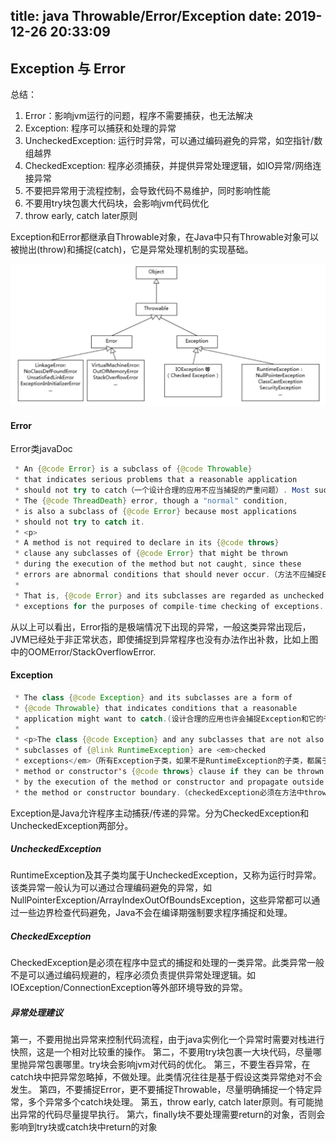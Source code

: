 title: java Throwable/Error/Exception
date: 2019-12-26 20:33:09
---
## Exception 与 Error

总结：
1. Error：影响jvm运行的问题，程序不需要捕获，也无法解决
2. Exception: 程序可以捕获和处理的异常
3. UncheckedException: 运行时异常，可以通过编码避免的异常，如空指针/数组越界
4. CheckedException: 程序必须捕获，并提供异常处理逻辑，如IO异常/网络连接异常
5. 不要把异常用于流程控制，会导致代码不易维护，同时影响性能
6. 不要用try块包裹大代码块，会影响jvm代码优化
7. throw early, catch later原则

Exception和Error都继承自Throwable对象，在Java中只有Throwable对象可以被抛出(throw)和捕捉(catch)，它是异常处理机制的实现基础。

![Throwable类图](/images/posts/java-error.png)

#### Error

Error类javaDoc

``` java
 * An {@code Error} is a subclass of {@code Throwable}
 * that indicates serious problems that a reasonable application
 * should not try to catch（一个设计合理的应用不应当捕捉的严重问题）. Most such errors are abnormal conditions.
 * The {@code ThreadDeath} error, though a "normal" condition,
 * is also a subclass of {@code Error} because most applications
 * should not try to catch it.
 * <p>
 * A method is not required to declare in its {@code throws}
 * clause any subclasses of {@code Error} that might be thrown
 * during the execution of the method but not caught, since these
 * errors are abnormal conditions that should never occur.（方法不应捕捉Error和它的子类，因为这类异常是不应该出现的非正常情况）
 *
 * That is, {@code Error} and its subclasses are regarded as unchecked
 * exceptions for the purposes of compile-time checking of exceptions.
```
从以上可以看出，Error指的是极端情况下出现的异常，一般这类异常出现后，JVM已经处于非正常状态，即使捕捉到异常程序也没有办法作出补救，比如上图中的OOMError/StackOverflowError.


#### Exception

```java
 * The class {@code Exception} and its subclasses are a form of
 * {@code Throwable} that indicates conditions that a reasonable
 * application might want to catch.(设计合理的应用也许会捕捉Exception和它的子类)
 *
 * <p>The class {@code Exception} and any subclasses that are not also
 * subclasses of {@link RuntimeException} are <em>checked
 * exceptions</em>（所有Exception子类，如果不是RuntimeException的子类，都属于CheckedException）.  Checked exceptions need to be declared in a
 * method or constructor's {@code throws} clause if they can be thrown
 * by the execution of the method or constructor and propagate outside
 * the method or constructor boundary.（checkedException必须在方法中throws部分显示声明，并向外层调用传递）
```
Exception是Java允许程序主动捕获/传递的异常。分为CheckedException和UncheckedException两部分。

##### UncheckedException
RuntimeException及其子类均属于UncheckedException，又称为运行时异常。该类异常一般认为可以通过合理编码避免的异常，如NullPointerException/ArrayIndexOutOfBoundsException，这些异常都可以通过一些边界检查代码避免，Java不会在编译期强制要求程序捕捉和处理。

##### CheckedException
CheckedException是必须在程序中显式的捕捉和处理的一类异常。此类异常一般不是可以通过编码规避的，程序必须负责提供异常处理逻辑。如IOException/ConnectionException等外部环境导致的异常。

##### 异常处理建议

第一，不要用抛出异常来控制代码流程，由于java实例化一个异常时需要对栈进行快照，这是一个相对比较重的操作。
第二，不要用try块包裹一大块代码，尽量哪里抛异常包裹哪里。try块会影响jvm对代码的优化。
第三，不要生吞异常，在catch块中把异常忽略掉，不做处理。此类情况往往是基于假设这类异常绝对不会发生。
第四，不要捕捉Error，更不要捕捉Throwable，尽量明确捕捉一个特定异常，多个异常多个catch块处理。
第五，throw early, catch later原则。有可能抛出异常的代码尽量提早执行。
第六，finally块不要处理需要return的对象，否则会影响到try块或catch块中return的对象
